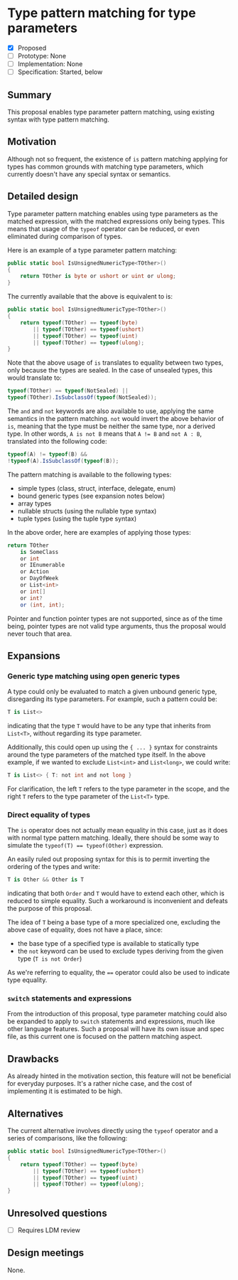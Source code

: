 # Type pattern matching for type parameters

* [x] Proposed
* [ ] Prototype: None
* [ ] Implementation: None
* [ ] Specification: Started, below

## Summary
[summary]: #summary

This proposal enables type parameter pattern matching, using existing syntax with type pattern matching.

## Motivation
[motivation]: #motivation

Although not so frequent, the existence of `is` pattern matching applying for types has common grounds with matching type parameters, which currently doesn't have any special syntax or semantics.

## Detailed design
[design]: #detailed-design

Type parameter pattern matching enables using type parameters as the matched expression, with the matched expressions only being types. This means that usage of the `typeof` operator can be reduced, or even eliminated during comparison of types.

Here is an example of a type parameter pattern matching: 
```csharp
public static bool IsUnsignedNumericType<TOther>()
{
    return TOther is byte or ushort or uint or ulong;
}
```
The currently available that the above is equivalent to is:
```csharp
public static bool IsUnsignedNumericType<TOther>()
{
    return typeof(TOther) == typeof(byte)
        || typeof(TOther) == typeof(ushort)
        || typeof(TOther) == typeof(uint)
        || typeof(TOther) == typeof(ulong);
}
```

Note that the above usage of `is` translates to equality between two types, only because the types are sealed. In the case of unsealed types, this would translate to:
```csharp
typeof(TOther) == typeof(NotSealed) ||
typeof(TOther).IsSubclassOf(typeof(NotSealed));
```

The `and` and `not` keywords are also available to use, applying the same semantics in the pattern matching. `not` would invert the above behavior of `is`, meaning that the type must be neither the same type, nor a derived type. In other words, `A is not B` means that `A != B` and `not A : B`, translated into the following code:
```csharp
typeof(A) != typeof(B) &&
!typeof(A).IsSubclassOf(typeof(B));
```

The pattern matching is available to the following types:
- simple types (class, struct, interface, delegate, enum)
- bound generic types (see expansion notes below)
- array types
- nullable structs (using the nullable type syntax)
- tuple types (using the tuple type syntax)

In the above order, here are examples of applying those types:
```csharp
return TOther
    is SomeClass
    or int
    or IEnumerable
    or Action
    or DayOfWeek
    or List<int>
    or int[]
    or int?
    or (int, int);
```

Pointer and function pointer types are not supported, since as of the time being, pointer types are not valid type arguments, thus the proposal would never touch that area.

## Expansions

### Generic type matching using open generic types
[generics]: #generics

A type could only be evaluated to match a given unbound generic type, disregarding its type parameters. For example, such a pattern could be:
```csharp
T is List<>
```
indicating that the type `T` would have to be any type that inherits from `List<T>`, without regarding its type parameter.

Additionally, this could open up using the `{ ... }` syntax for constraints around the type parameters of the matched type itself. In the above example, if we wanted to exclude `List<int>` and `List<long>`, we could write:
```csharp
T is List<> { T: not int and not long }
```
For clarification, the left `T` refers to the type parameter in the scope, and the right `T` refers to the type parameter of the `List<T>` type.

### Direct equality of types

The `is` operator does not actually mean equality in this case, just as it does with normal type pattern matching. Ideally, there should be some way to simulate the `typeof(T) == typeof(Other)` expression.

An easily ruled out proposing syntax for this is to permit inverting the ordering of the types and write:
```csharp
T is Other && Other is T
```
indicating that both `Order` and `T` would have to extend each other, which is reduced to simple equality. Such a workaround is inconvenient and defeats the purpose of this proposal.

The idea of `T` being a base type of a more specialized one, excluding the above case of equality, does not have a place, since:
- the base type of a specified type is available to statically type
- the `not` keyword can be used to exclude types deriving from the given type (`T is not Order`)

As we're referring to equality, the `==` operator could also be used to indicate type equality.

### `switch` statements and expressions

From the introduction of this proposal, type parameter matching could also be expanded to apply to `switch` statements and expressions, much like other language features. Such a proposal will have its own issue and spec file, as this current one is focused on the pattern matching aspect.

## Drawbacks
[drawbacks]: #drawbacks

As already hinted in the motivation section, this feature will not be beneficial for everyday purposes. It's a rather niche case, and the cost of implementing it is estimated to be high.

## Alternatives
[alternatives]: #alternatives

The current alternative involves directly using the `typeof` operator and a series of comparisons, like the following:
```csharp
public static bool IsUnsignedNumericType<TOther>()
{
    return typeof(TOther) == typeof(byte)
        || typeof(TOther) == typeof(ushort)
        || typeof(TOther) == typeof(uint)
        || typeof(TOther) == typeof(ulong);
}
```

## Unresolved questions
[unresolved]: #unresolved-questions

- [ ] Requires LDM review

## Design meetings

None.
